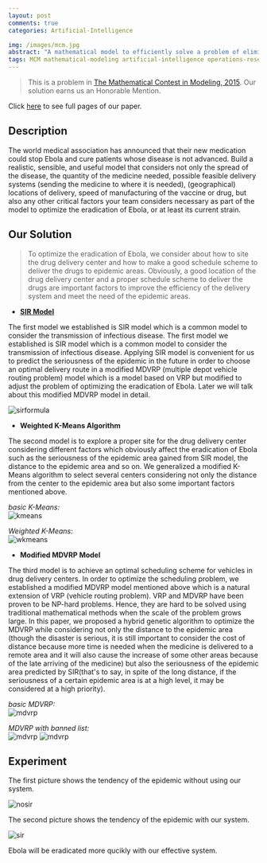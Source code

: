 ```yaml
---
layout: post
comments: true
categories: Artificial-Intelligence

img: /images/mcm.jpg
abstract: "A mathematical model to efficiently solve a problem of eliminating disease in MCM contest, 2015. Our solution earned us an Honorable Mention."
tags: MCM mathematical-modeling artificial-intelligence operations-research weighted-k-means TSP multiple-depot-vehicle-route-problem c++ matlab
---
```


> This is a problem in [The Mathematical Contest in Modeling, 2015](http://www.comap.com/undergraduate/contests/mcm/contests/2015/problems/). Our solution earns us an Honorable Mention.

Click [here](./paper.pdf) to see full pages of our paper.

## Description

The world medical association has announced that their new medication could stop Ebola and cure patients whose disease is not advanced. Build a realistic, sensible, and useful model that considers not only the spread of the disease, the quantity of the medicine needed, possible feasible delivery systems (sending the medicine to where it is needed), (geographical) locations of delivery, speed of manufacturing of the vaccine or drug, but also any other critical factors your team considers necessary as part of the model to optimize the eradication of Ebola, or at least its current strain.

## Our Solution

> To optimize the eradication of Ebola, we consider about how to site the drug delivery center and how to make a good schedule scheme to deliver the drugs to epidemic areas. Obviously, a good location of the drug delivery center and a proper schedule scheme to deliver the drugs are important factors to improve the efficiency of the delivery system and meet the need of the epidemic areas.

* [**SIR Model**](https://en.wikipedia.org/wiki/Epidemic_model)

The first model we established is SIR model which is a common model to consider the transmission of infectious disease. The first model we established is SIR model which is a common model to consider the transmission of infectious disease.  Applying SIR model is convenient for us to predict the seriousness of the epidemic in the future in order to choose an optimal delivery route in a modified MDVRP (multiple depot vehicle routing problem) model which is a model based on VRP but modified to adjust the problem of optimizing the eradication of Ebola. Later we will talk about this modified MDVRP model in detail.

![sirformula](./sirformula.png)

* **Weighted K-Means Algorithm**

The second model is to explore a proper site for the drug delivery center considering different factors which obviously affect the eradication of Ebola such as the seriousness of the epidemic area gained from SIR model, the distance to the epidemic area and so on. We generalized a modified K-Means algorithm to select several centers considering not only the distance from the center to the epidemic area but also some important factors mentioned above.

*basic K-Means:*
<br/>
![kmeans](./kmeans.png)

*Weighted K-Means:*
<br/>
![wkmeans](./weighted-kmeans.png)

* **Modified MDVRP Model**

The third model is to achieve an optimal scheduling scheme for vehicles in drug delivery centers. In order to optimize the scheduling problem, we established a modified MDVRP model mentioned above which is a natural extension of VRP (vehicle routing problem). VRP and MDVRP have been proven to be NP-hard problems. Hence, they are hard to be solved using traditional mathematical methods when the scale of the problem grows large. In this paper, we proposed a hybrid genetic algorithm to optimize the MDVRP while considering not only the distance to the epidemic area (though the disaster is serious, it is still important to consider the cost of distance because more time is needed when the medicine is delivered to a remote area and it will also cause the increase of some other areas because of the late arriving of the medicine) but also the seriousness of the epidemic area predicted by SIR(that's to say, in spite of the long distance, if the seriousness of a certain epidemic area is at a high level, it may be considered at a high priority).

*basic MDVRP:*
<br/>
![mdvrp](./mdvrp1.png)

*MDVRP with banned list:*
<br/>
![mdvrp](./mdvrp2.png)
![mdvrp](./mdvrp3.png)

## Experiment

The first picture shows the tendency of the epidemic without using our system.

![nosir](./nosir.png)

The second picture shows the tendency of the epidemic with our system.

![sir](./sir.png)

Ebola will be eradicated more qucikly with our effective system.